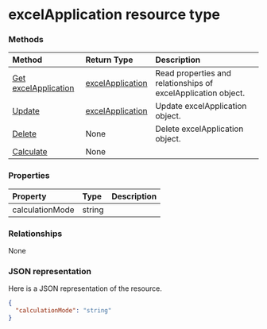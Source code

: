 # excelApplication resource type




### Methods

| Method		   | Return Type	|Description|
|:---------------|:--------|:----------|
|[Get excelApplication](../api/excelapplication_get.md) | [excelApplication](excelapplication.md) |Read properties and relationships of excelApplication object.|
|[Update](../api/excelapplication_update.md) | [excelApplication](excelapplication.md)	|Update excelApplication object. |
|[Delete](../api/excelapplication_delete.md) | None |Delete excelApplication object. |
|[Calculate](../api/excelapplication_calculate.md)|None||

### Properties
| Property	   | Type	|Description|
|:---------------|:--------|:----------|
|calculationMode|string||

### Relationships
None


### JSON representation

Here is a JSON representation of the resource.

<!-- {
  "blockType": "resource",
  "optionalProperties": [

  ],
  "@odata.type": "microsoft.graph.excelapplication"
}-->

```json
{
  "calculationMode": "string"
}

```

<!-- uuid: 8fcb5dbc-d5aa-4681-8e31-b001d5168d79
2015-10-25 14:57:30 UTC -->
<!-- {
  "type": "#page.annotation",
  "description": "excelApplication resource",
  "keywords": "",
  "section": "documentation",
  "tocPath": ""
}-->